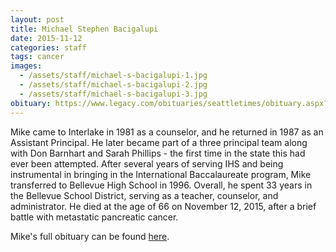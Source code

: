 ```yaml
---
layout: post
title: Michael Stephen Bacigalupi
date: 2015-11-12
categories: staff
tags: cancer
images:
  - /assets/staff/michael-s-bacigalupi-1.jpg
  - /assets/staff/michael-s-bacigalupi-2.jpg
  - /assets/staff/michael-s-bacigalupi-3.jpg
obituary: https://www.legacy.com/obituaries/seattletimes/obituary.aspx?n=michael-stephen-bacigalupi&pid=176608825&
---
```

Mike came to Interlake in 1981 as a counselor, and he returned in 1987 as an Assistant Principal.  He later became part of a three principal team along with Don Barnhart and Sarah Phillips - the first time in the state this had ever been attempted.  After several years of serving IHS and being instrumental in bringing in the International Baccalaureate program, Mike transferred to Bellevue High School in 1996.  Overall, he spent 33 years in the Bellevue School District, serving as a teacher, counselor, and administrator.  He died at the age of 66 on November 12, 2015, after a brief battle with metastatic pancreatic cancer.

Mike's full obituary can be found [here](https://www.legacy.com/obituaries/seattletimes/obituary.aspx?n=michael-stephen-bacigalupi&pid=176608825&).
